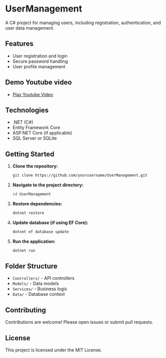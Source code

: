 # UserManagement

A C# project for managing users, including registration, authentication, and user data management.

## Features

- User registration and login
- Secure password handling
- User profile management
## Demo Youtube video
- [Play Youtube Video](https://www.youtube.com/watch?v=toLXaY1lSqo)
## Technologies

- .NET (C#)
- Entity Framework Core
- ASP.NET Core (if applicable)
- SQL Server or SQLite

## Getting Started

1. **Clone the repository:**
    ```bash
    git clone https://github.com/yourusername/UserManagement.git
    ```

2. **Navigate to the project directory:**
    ```bash
    cd UserManagement
    ```

3. **Restore dependencies:**
    ```bash
    dotnet restore
    ```

4. **Update database (if using EF Core):**
    ```bash
    dotnet ef database update
    ```

5. **Run the application:**
    ```bash
    dotnet run
    ```

## Folder Structure

- `Controllers/` - API controllers
- `Models/` - Data models
- `Services/` - Business logic
- `Data/` - Database context

## Contributing

Contributions are welcome! Please open issues or submit pull requests.

## License

This project is licensed under the MIT License.